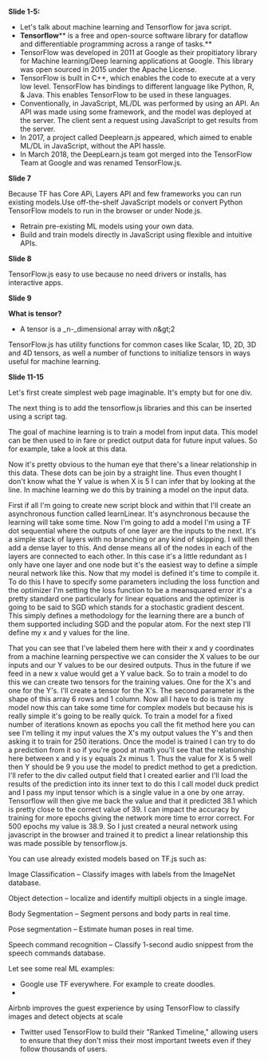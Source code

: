 **Slide 1-5:**

- Let&#39;s talk about machine learning and Tensorflow for java script.
- **Tensorflow**** is a free and open-source software library for dataflow and differentiable programming across a range of tasks.**
- TensorFlow was developed in 2011 at Google as their propitiatory library for Machine learning/Deep learning applications at Google. This library was open sourced in 2015 under the Apache License.
- TensorFlow is built in C++, which enables the code to execute at a very low level. TensorFlow has bindings to different language like Python, R, &amp; Java. This enables TensorFlow to be used in these languages.
- Conventionally, in JavaScript, ML/DL was performed by using an API. An API was made using some framework, and the model was deployed at the server. The client sent a request using JavaScript to get results from the server.
- In 2017, a project called Deeplearn.js appeared, which aimed to enable ML/DL in JavaScript, without the API hassle.
- In March 2018, the DeepLearn.js team got merged into the TensorFlow Team at Google and was renamed TensorFlow.js.

**Slide 7**

Because TF has Core APi, Layers API and few frameworks you can run existing models.Use off-the-shelf JavaScript models or convert Python TensorFlow models to run in the browser or under Node.js.

- Retrain pre-existing ML models using your own data.
- Build and train models directly in JavaScript using flexible and intuitive APIs.

**Slide 8**

TensorFlow.js easy to use because no need drivers or installs, has interactive apps.

**Slide 9**

**What is tensor?**

- A tensor is a _n-_dimensional array with _n_\&gt;2

TensorFlow.js has utility functions for common cases like Scalar, 1D, 2D, 3D and 4D tensors, as well a number of functions to initialize tensors in ways useful for machine learning.

**Slide 11-15**

Let&#39;s first create simplest web page imaginable. It&#39;s empty but for one div.

The next thing is to add the tensorflow.js libraries and this can be inserted using a script tag.

The goal of machine learning is to train a model from input data. This model can be then used to in fare or predict output data for future input values. So for example, take a look at this data.

Now it&#39;s pretty obvious to the human eye that there&#39;s a linear relationship in this data. These dots can be join by a straight line. Thus even thought I don&#39;t know what the Y value is when X is 5 I can infer that by looking at the line. In machine learning we do this by training a model on the input data.

First if all I&#39;m going to create new script block and within that I&#39;ll create an asynchronous function called learnLinear. It&#39;s asynchronous because the learning will take some time. Now I&#39;m going to add a model I&#39;m using a TF dot sequential where the outputs of one layer are the inputs to the next. It&#39;s a simple stack of layers with no branching or any kind of skipping. I will then add a dense layer to this. And dense means all of the nodes in each of the layers are connected to each other. In this case it&#39;s a little redundant as I only have one layer and one node but it&#39;s the easiest way to define a simple neural network like this. Now that my model is defined it&#39;s time to compile it. To do this I have to specify some parameters including the loss function and the optimizer I&#39;m setting the loss function to be a meansquared error it&#39;s a pretty standard one particularly for linear equations and the optimizer is going to be said to SGD which stands for a stochastic gradient descent. This simply defines a methodology for the learning there are a bunch of them supported including SGD and the popular atom. For the next step I&#39;ll define my x and y values for the line.

That you can see that I&#39;ve labeled them here with their x and y coordinates from a machine learning perspective we can consider the X values to be our inputs and our Y values to be our desired outputs. Thus in the future if we feed in a new x value would get a Y value back. So to train a model to do this we can create two tensors for the training values. One for the X&#39;s and one for the Y&#39;s. I&#39;ll create a tensor for the X&#39;s. The second parameter is the shape of this array 6 rows and 1 column. Now all I have to do is train my model now this can take some time for complex models but because his is really simple it&#39;s going to be really quick. To train a model for a fixed number of iterations known as epochs you call the fit method here you can see I&#39;m telling it my input values the X&#39;s my output values the Y&#39;s and then asking it to train for 250 iterations. Once the model is trained I can try to do a prediction from it so if you&#39;re good at math you&#39;ll see that the relationship here between x and y is y equals 2x minus 1. Thus the value for X is 5 well then Y should be 9 you use the model to predict method to get a prediction. I&#39;ll refer to the div called output field that I created earlier and I&#39;ll load the results of the prediction into its inner text to do this I call model duck predict and I pass my input tensor which is a single value in a one by one array. Tensorflow will then give me back the value and that it predicted 38.1 which is pretty close to the correct value of 39. I can impact the accuracy by training for more epochs giving the network more time to error correct. For 500 epochs my value is 38.9. So I just created a neural network using javascript in the browser and trained it to predict a linear relationship this was made possible by tensorflow.js.

You can use already existed models based on TF.js such as:

Image Classification – Classify images with labels from the ImageNet database.

Object detection – localize and identify multipli objects in a single image.

Body Segmentation – Segment persons and body parts in real time.

Pose segmentation – Estimate human poses in real time.

Speech command recognition – Classify 1-second audio snippest from the speech commands database.

Let see some real ML examples:

- Google use TF everywhere. For example to create doodles.
-
 Airbnb improves the guest experience by using TensorFlow to classify images and detect objects at scale
- Twitter used TensorFlow to build their &quot;Ranked Timeline,&quot; allowing users to ensure that they don&#39;t miss their most important tweets even if they follow thousands of users.
